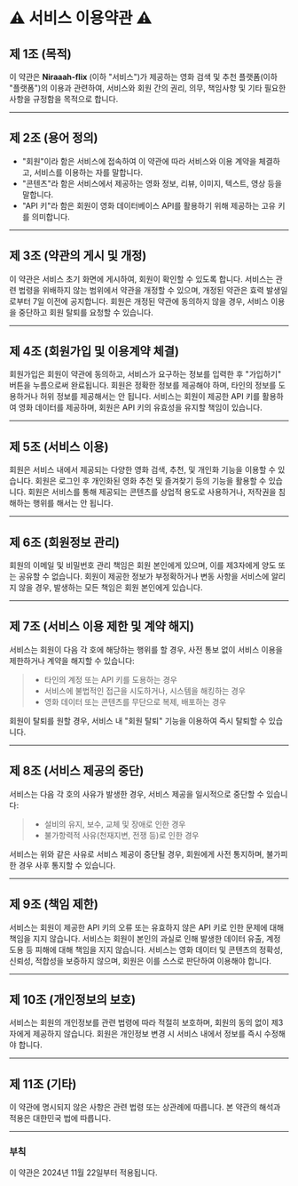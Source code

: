 # ⚠️ 서비스 이용약관 ⚠️

## 제 1조 (목적)

  이 약관은 **Niraaah-flix** (이하 "서비스")가 제공하는 영화 검색 및 추천 플랫폼(이하 "플랫폼")의 이용과 관련하여, 서비스와 회원 간의 권리, 의무, 책임사항 및 기타 필요한 사항을 규정함을 목적으로 합니다.

---

## 제 2조 (용어 정의)

- "회원"이라 함은 서비스에 접속하여 이 약관에 따라 서비스와 이용 계약을 체결하고, 서비스를 이용하는 자를 말합니다.
- "콘텐츠"라 함은 서비스에서 제공하는 영화 정보, 리뷰, 이미지, 텍스트, 영상 등을 말합니다.
- "API 키"라 함은 회원이 영화 데이터베이스 API를 활용하기 위해 제공하는 고유 키를 의미합니다.

---

## 제 3조 (약관의 게시 및 개정)
  이 약관은 서비스 초기 화면에 게시하여, 회원이 확인할 수 있도록 합니다.
서비스는 관련 법령을 위배하지 않는 범위에서 약관을 개정할 수 있으며, 개정된 약관은 효력 발생일로부터 7일 이전에 공지합니다.
회원은 개정된 약관에 동의하지 않을 경우, 서비스 이용을 중단하고 회원 탈퇴를 요청할 수 있습니다.

---

## 제 4조 (회원가입 및 이용계약 체결)
회원가입은 회원이 약관에 동의하고, 서비스가 요구하는 정보를 입력한 후 "가입하기" 버튼을 누름으로써 완료됩니다.
회원은 정확한 정보를 제공해야 하며, 타인의 정보를 도용하거나 허위 정보를 제공해서는 안 됩니다.
서비스는 회원이 제공한 API 키를 활용하여 영화 데이터를 제공하며, 회원은 API 키의 유효성을 유지할 책임이 있습니다.

---

## 제 5조 (서비스 이용)
회원은 서비스 내에서 제공되는 다양한 영화 검색, 추천, 및 개인화 기능을 이용할 수 있습니다.
회원은 로그인 후 개인화된 영화 추천 및 즐겨찾기 등의 기능을 활용할 수 있습니다.
회원은 서비스를 통해 제공되는 콘텐츠를 상업적 용도로 사용하거나, 저작권을 침해하는 행위를 해서는 안 됩니다.

---

## 제 6조 (회원정보 관리)
회원의 이메일 및 비밀번호 관리 책임은 회원 본인에게 있으며, 이를 제3자에게 양도 또는 공유할 수 없습니다.
회원이 제공한 정보가 부정확하거나 변동 사항을 서비스에 알리지 않을 경우, 발생하는 모든 책임은 회원 본인에게 있습니다.

---

## 제 7조 (서비스 이용 제한 및 계약 해지)
서비스는 회원이 다음 각 호에 해당하는 행위를 할 경우, 사전 통보 없이 서비스 이용을 제한하거나 계약을 해지할 수 있습니다:

> - 타인의 계정 또는 API 키를 도용하는 경우
> - 서비스에 불법적인 접근을 시도하거나, 시스템을 해킹하는 경우
> - 영화 데이터 또는 콘텐츠를 무단으로 복제, 배포하는 경우

회원이 탈퇴를 원할 경우, 서비스 내 "회원 탈퇴" 기능을 이용하여 즉시 탈퇴할 수 있습니다.

---

## 제 8조 (서비스 제공의 중단)
서비스는 다음 각 호의 사유가 발생한 경우, 서비스 제공을 일시적으로 중단할 수 있습니다:

> - 설비의 유지, 보수, 교체 및 장애로 인한 경우
> - 불가항력적 사유(천재지변, 전쟁 등)로 인한 경우

서비스는 위와 같은 사유로 서비스 제공이 중단될 경우, 회원에게 사전 통지하며, 불가피한 경우 사후 통지할 수 있습니다.

---

## 제 9조 (책임 제한)
서비스는 회원이 제공한 API 키의 오류 또는 유효하지 않은 API 키로 인한 문제에 대해 책임을 지지 않습니다.
서비스는 회원이 본인의 과실로 인해 발생한 데이터 유출, 계정 도용 등 피해에 대해 책임을 지지 않습니다.
서비스는 영화 데이터 및 콘텐츠의 정확성, 신뢰성, 적합성을 보증하지 않으며, 회원은 이를 스스로 판단하여 이용해야 합니다.

---

## 제 10조 (개인정보의 보호)
서비스는 회원의 개인정보를 관련 법령에 따라 적절히 보호하며, 회원의 동의 없이 제3자에게 제공하지 않습니다.
회원은 개인정보 변경 시 서비스 내에서 정보를 즉시 수정해야 합니다.

---

## 제 11조 (기타)
이 약관에 명시되지 않은 사항은 관련 법령 또는 상관례에 따릅니다.
본 약관의 해석과 적용은 대한민국 법에 따릅니다.

---

### 부칙
이 약관은 2024년 11월 22일부터 적용됩니다.

